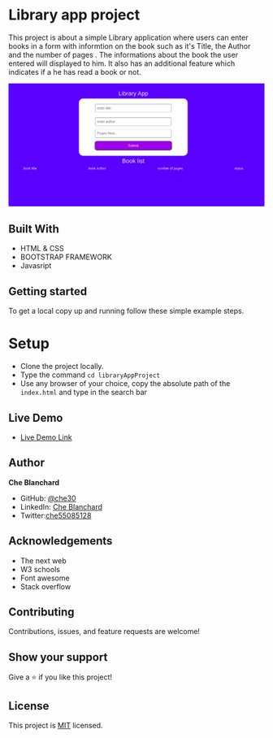 # Library app project
This project is about a simple Library  application  where users can enter books in a form with informtion on the book such as it's Title, the Author and the number of pages . The informations about the book the user entered will  displayed to him. It also has an additional feature which indicates if a he has read a book or not.
 
![screenshot](./assets/images/libap.png)

## Built With

- HTML & CSS
- BOOTSTRAP FRAMEWORK
- Javasript

## Getting started
   To get a local copy up and running follow these simple example steps.
# Setup
- Clone the project locally.
- Type the command `cd libraryAppProject`
- Use any browser of your choice, copy the absolute path of the  `index.html` and type in the search bar
## Live Demo

- [Live Demo Link](https://che30.github.io/libraryAppProject/)
 

## Author
**Che Blanchard**

- GitHub: [@che30](https://github.com/che30)
- LinkedIn: [Che Blanchard](https://www.linkedin.com/in/che-nsoh-9455271b0/)
- Twitter:[che55085128](https://twitter.com/che55085128)


## Acknowledgements
- The next web
- W3 schools
- Font awesome
- Stack overflow

##  Contributing

Contributions, issues, and feature requests are welcome!

## Show your support

Give a ⭐️ if you like this project!

## License

This project is [MIT](./LICENSE.txt) licensed.